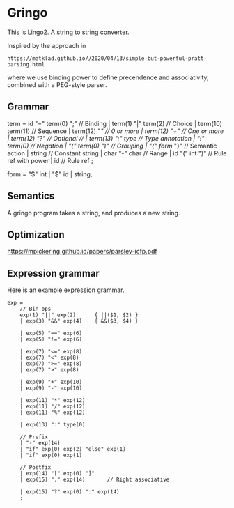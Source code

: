 # Gringo

This is Lingo2. A string to string converter.

Inspired by the approach in 

	https://matklad.github.io//2020/04/13/simple-but-powerful-pratt-parsing.html

where we use binding power to define precendence and associativity, combined with
a PEG-style parser.

## Grammar

term = id "=" term(0) ";"	// Binding
	| term(1) "|" term(2)	// Choice
	| term(10) term(11)		// Sequence
	| term(12) "*"			// 0 or more
	| term(12) "+"			// One or more
	| term(12) "?"			// Optional
//	| term(13) ":" type		// Type annotation
	| "!" term(0)			// Negation
	| "(" term(0) ")" 		// Grouping
	| "{" form* "}"			// Semantic action
	| string				// Constant string
	| char "-" char			// Range
	| id "(" int ")"		// Rule ref with power
	| id					// Rule ref
	;

form = "$" int | "$" id | string;

## Semantics

A gringo program takes a string, and produces a new string.

## Optimization

https://mpickering.github.io/papers/parsley-icfp.pdf

## Expression grammar

Here is an example expression grammar.

	exp = 
		// Bin ops
		exp(1) "||" exp(2)		{ ||($1, $2) }
		| exp(3) "&&" exp(4)	{ &&($3, $4) }

		| exp(5) "==" exp(6)
		| exp(5) "!=" exp(6)

		| exp(7) "<=" exp(8)
		| exp(7) "<" exp(8)
		| exp(7) ">=" exp(8)
		| exp(7) ">" exp(8)

		| exp(9) "+" exp(10)
		| exp(9) "-" exp(10)

		| exp(11) "*" exp(12)
		| exp(11) "/" exp(12)
		| exp(11) "%" exp(12)

		| exp(13) ":" type(0)

		// Prefix
		| "-" exp(14)
		| "if" exp(0) exp(2) "else" exp(1)
		| "if" exp(0) exp(1)

		// Postfix
		| exp(14) "[" exp(0) "]"
		| exp(15) "." exp(14)		// Right associative

		| exp(15) "?" exp(0) ":" exp(14)	
		;

